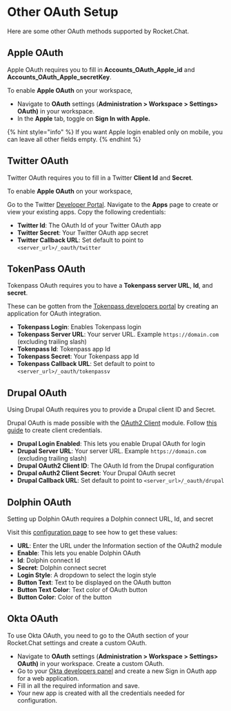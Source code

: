 # Other OAuth Setup

Here are some other OAuth methods supported by Rocket.Chat.

## Apple OAuth

Apple OAuth requires you to fill in **Accounts\_OAuth\_Apple\_id** and **Accounts\_OAuth\_Apple\_secretKey**.

To enable **Apple OAuth** on your workspace,

* Navigate to **OAuth** settings (**Administration > Workspace > Settings> OAuth)** in your workspace.
* In the **Apple** tab, toggle on **Sign In with Apple.**

{% hint style="info" %}
If you want Apple login enabled only on mobile, you can leave all other fields empty.
{% endhint %}

## Twitter OAuth

Twitter OAuth requires you to fill in a Twitter **Client Id** and **Secret**.

To enable **Apple OAuth** on your workspace,

Go to the Twitter [Developer Portal](https://developer.twitter.com/en/portal/projects-and-apps). Navigate to the **Apps** page to create or view your existing apps. Copy the following credentials:

* **Twitter Id**: The OAuth Id of your Twitter OAuth app
* **Twitter Secret**: Your Twitter OAuth app secret
* **Twitter Callback URL**: Set default to point to `<server_url>/_oauth/twitter`

## TokenPass OAuth

Tokenpass OAuth requires you to have a **Tokenpass server URL**, **Id**, and **secret**.

These can be gotten from the [Tokenpass developers portal](https://tokenpass.tokenly.com/auth/apps) by creating an application for OAuth integration.

* **Tokenpass Login**: Enables Tokenpass login
* **Tokenpass Server URL**: Your server URL. Example `https://domain.com` (excluding trailing slash)
* **Tokenpass Id**: Tokenpass app Id
* **Tokenpass Secret**: Your Tokenpass app Id
* **Tokenpass Callback URL**: Set default to point to `<server_url>/_oauth/tokenpassv`

## Drupal OAuth

Using Drupal OAuth requires you to provide a Drupal client ID and Secret.

Drupal OAuth is made possible with the [OAuth2 Client](https://www.drupal.org/project/oauth2\_client) module. Follow [this guide](https://www.drupal.org/docs/contributed-modules/oauth2-client/oauth2-client-8x-3x) to create client credentials.

* **Drupal Login Enabled**: This lets you enable Drupal OAuth for login
* **Drupal Server URL**: Your server URL. Example `https://domain.com` (excluding trailing slash)
* **Drupal OAuth2 Client ID**: The OAuth Id from the Drupal configuration
* **Drupal oAuth2 Client Secret**: Your Drupal OAuth secret
* **Drupal Callback URL**: Set default to point to `<server_url>/_oauth/drupal`

## Dolphin OAuth

Setting up Dolphin OAuth requires a Dolphin connect URL, Id, and secret

Visit this [configuration page](https://github.com/boonex/dolphin.pro/wiki/Dolphin-Connect-Setup-for-ChatPlus) to see how to get these values:

* **URL**: Enter the URL under the Information section of the OAuth2 module
* **Enable**: This lets you enable Dolphin OAuth
* **Id**: Dolphin connect Id
* **Secret**: Dolphin connect secret
* **Login Style**: A dropdown to select the login style
* **Button Text**: Text to be displayed on the OAuth button
* **Button Text Color**: Text color of OAuth button
* **Button Color**: Color of the button

## Okta OAuth

To use Okta OAuth, you need to go to the OAuth section of your Rocket.Chat settings and create a custom OAuth.

* Navigate to **OAuth** settings (**Administration > Workspace > Settings> OAuth)** in your workspace. Create a custom OAuth.
* Go to your [Okta developers panel](https://developer.okta.com) and create a new Sign in OAuth app for a web application.
* Fill in all the required information and save.
* Your new app is created with all the credentials needed for configuration.

